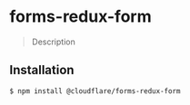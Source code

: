 # forms-redux-form

> Description

## Installation

```sh
$ npm install @cloudflare/forms-redux-form
```
